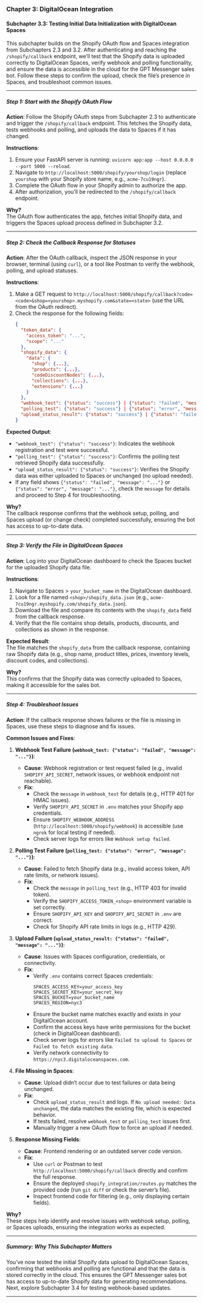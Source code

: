 ### Chapter 3: DigitalOcean Integration

#### Subchapter 3.3: Testing Initial Data Initialization with DigitalOcean Spaces

This subchapter builds on the Shopify OAuth flow and Spaces integration from Subchapters 2.3 and 3.2. After authenticating and reaching the `/shopify/callback` endpoint, we’ll test that the Shopify data is uploaded correctly to DigitalOcean Spaces, verify webhook and polling functionality, and ensure the data is accessible in the cloud for the GPT Messenger sales bot. Follow these steps to confirm the upload, check the file’s presence in Spaces, and troubleshoot common issues.

---

##### Step 1: Start with the Shopify OAuth Flow

**Action**: Follow the Shopify OAuth steps from Subchapter 2.3 to authenticate and trigger the `/shopify/callback` endpoint. This fetches the Shopify data, tests webhooks and polling, and uploads the data to Spaces if it has changed.

**Instructions**:
1. Ensure your FastAPI server is running: `uvicorn app:app --host 0.0.0.0 --port 5000 --reload`.
2. Navigate to `http://localhost:5000/shopify/yourshop/login` (replace `yourshop` with your Shopify store name, e.g., `acme-7cu19ngr`).
3. Complete the OAuth flow in your Shopify admin to authorize the app.
4. After authorization, you’ll be redirected to the `/shopify/callback` endpoint.

**Why?**  
The OAuth flow authenticates the app, fetches initial Shopify data, and triggers the Spaces upload process defined in Subchapter 3.2.

---

##### Step 2: Check the Callback Response for Statuses

**Action**: After the OAuth callback, inspect the JSON response in your browser, terminal (using `curl`), or a tool like Postman to verify the webhook, polling, and upload statuses.

**Instructions**:
1. Make a GET request to `http://localhost:5000/shopify/callback?code=<code>&shop=<yourshop>.myshopify.com&state=<state>` (use the URL from the OAuth redirect).
2. Check the response for the following fields:
   ```json
   {
     "token_data": {
       "access_token": "...",
       "scope": "..."
     },
     "shopify_data": {
       "data": {
         "shop": {...},
         "products": {...},
         "codeDiscountNodes": {...},
         "collections": {...},
         "extensions": {...}
       }
     },
     "webhook_test": {"status": "success"} | {"status": "failed", "message": "..."},
     "polling_test": {"status": "success"} | {"status": "error", "message": "..."},
     "upload_status_result": {"status": "success"} | {"status": "failed", "message": "..."}
   }
   ```

**Expected Output**:
- `"webhook_test": {"status": "success"}`: Indicates the webhook registration and test were successful.
- `"polling_test": {"status": "success"}`: Confirms the polling test retrieved Shopify data successfully.
- `"upload_status_result": {"status": "success"}`: Verifies the Shopify data was either uploaded to Spaces or unchanged (no upload needed).
- If any field shows `{"status": "failed", "message": "..."}` or `{"status": "error", "message": "..."}`, check the `message` for details and proceed to Step 4 for troubleshooting.

**Why?**  
The callback response confirms that the webhook setup, polling, and Spaces upload (or change check) completed successfully, ensuring the bot has access to up-to-date data.

---

##### Step 3: Verify the File in DigitalOcean Spaces

**Action**: Log into your DigitalOcean dashboard to check the Spaces bucket for the uploaded Shopify data file.

**Instructions**:
1. Navigate to Spaces > `your_bucket_name` in the DigitalOcean dashboard.
2. Look for a file named `<shop>/shopify_data.json` (e.g., `acme-7cu19ngr.myshopify.com/shopify_data.json`).
3. Download the file and compare its contents with the `shopify_data` field from the callback response.
4. Verify that the file contains shop details, products, discounts, and collections as shown in the response.

**Expected Result**:  
The file matches the `shopify_data` from the callback response, containing raw Shopify data (e.g., shop name, product titles, prices, inventory levels, discount codes, and collections).

**Why?**  
This confirms that the Shopify data was correctly uploaded to Spaces, making it accessible for the sales bot.

---

##### Step 4: Troubleshoot Issues

**Action**: If the callback response shows failures or the file is missing in Spaces, use these steps to diagnose and fix issues.

**Common Issues and Fixes**:
1. **Webhook Test Failure (`webhook_test: {"status": "failed", "message": "..."}`)**:
   - **Cause**: Webhook registration or test request failed (e.g., invalid `SHOPIFY_API_SECRET`, network issues, or webhook endpoint not reachable).
   - **Fix**:
     - Check the `message` in `webhook_test` for details (e.g., HTTP 401 for HMAC issues).
     - Verify `SHOPIFY_API_SECRET` in `.env` matches your Shopify app credentials.
     - Ensure `SHOPIFY_WEBHOOK_ADDRESS` (`http://localhost:5000/shopify/webhook`) is accessible (use `ngrok` for local testing if needed).
     - Check server logs for errors like `Webhook setup failed`.

2. **Polling Test Failure (`polling_test: {"status": "error", "message": "..."}`)**:
   - **Cause**: Failed to fetch Shopify data (e.g., invalid access token, API rate limits, or network issues).
   - **Fix**:
     - Check the `message` in `polling_test` (e.g., HTTP 403 for invalid token).
     - Verify the `SHOPIFY_ACCESS_TOKEN_<shop>` environment variable is set correctly.
     - Ensure `SHOPIFY_API_KEY` and `SHOPIFY_API_SECRET` in `.env` are correct.
     - Check for Shopify API rate limits in logs (e.g., HTTP 429).

3. **Upload Failure (`upload_status_result: {"status": "failed", "message": "..."}`)**:
   - **Cause**: Issues with Spaces configuration, credentials, or connectivity.
   - **Fix**:
     - Verify `.env` contains correct Spaces credentials:
       ```plaintext
       SPACES_ACCESS_KEY=your_access_key
       SPACES_SECRET_KEY=your_secret_key
       SPACES_BUCKET=your_bucket_name
       SPACES_REGION=nyc3
       ```
     - Ensure the bucket name matches exactly and exists in your DigitalOcean account.
     - Confirm the access keys have write permissions for the bucket (check in DigitalOcean dashboard).
     - Check server logs for errors like `Failed to upload to Spaces` or `Failed to fetch existing data`.
     - Verify network connectivity to `https://nyc3.digitaloceanspaces.com`.

4. **File Missing in Spaces**:
   - **Cause**: Upload didn’t occur due to test failures or data being unchanged.
   - **Fix**:
     - Check `upload_status_result` and logs. If `No upload needed: Data unchanged`, the data matches the existing file, which is expected behavior.
     - If tests failed, resolve `webhook_test` or `polling_test` issues first.
     - Manually trigger a new OAuth flow to force an upload if needed.

5. **Response Missing Fields**:
   - **Cause**: Frontend rendering or an outdated server code version.
   - **Fix**:
     - Use `curl` or Postman to test `http://localhost:5000/shopify/callback` directly and confirm the full response.
     - Ensure the deployed `shopify_integration/routes.py` matches the provided code (run `git diff` or check the server’s file).
     - Inspect frontend code for filtering (e.g., only displaying certain fields).

**Why?**  
These steps help identify and resolve issues with webhook setup, polling, or Spaces uploads, ensuring the integration works as expected.

---

##### Summary: Why This Subchapter Matters

You’ve now tested the initial Shopify data upload to DigitalOcean Spaces, confirming that webhooks and polling are functional and that the data is stored correctly in the cloud. This ensures the GPT Messenger sales bot has access to up-to-date Shopify data for generating recommendations. Next, explore Subchapter 3.4 for testing webhook-based updates.

---
